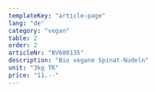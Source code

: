 ```yaml
---
templateKey: "article-page"
lang: "de"
category: "vegan"
table: 2
order: 2
articleNr: "BV600135"
description: "Bio vegane Spinat-Nudeln"
unit: "3kg TK"
price: "11.--"
---
```

